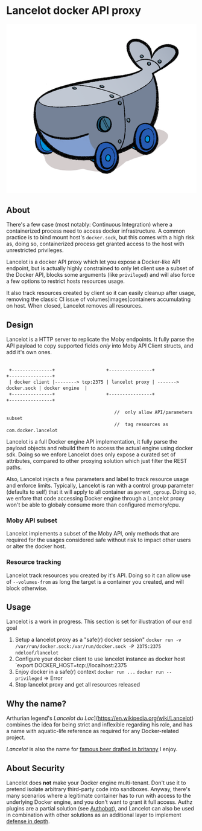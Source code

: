 # Lancelot docker API proxy

![logo](logo.png)

## About

There's a few case (most notably: Continuous Integration) where a containerized process need 
to access docker infrastructure. A common practice is to bind mount host's `docker.sock`, but 
this comes with a high risk as, doing so, containerized process get granted access to the host 
with unrestricted privileges.

Lancelot is a docker API proxy which let you expose a Docker-like API endpoint, but is actually 
highly constrained to only let client use a subset of the Docker API, blocks some arguments 
(like `privileged`) and will also force a few options to restrict hosts resources usage. 

It also track resources created by client so it can easily cleanup after usage, removing the 
classic CI issue of volumes|images|containers accumulating on host. When closed, Lancelot 
removes all resources.

## Design

Lancelot is a HTTP server to replicate the Moby endpoints. It fully parse the API payload to
copy supported fields _only_ into Moby API Client structs, and add it's own ones.

```console

 +---------------+                   +----------------+                      +----------------+
 | docker client |--------> tcp:2375 | lancelot proxy | -------> docker.sock | docker engine  |
 +---------------+                   +----------------+                      +----------------+

                                        //  only allow API/parameters subset
                                        //  tag resources as com.docker.lancelot

```

Lancelot is a full Docker engine API implementation, it fully parse the payload objects and rebuild
them to access the actual engine using docker sdk. Doing so we enfore Lancelot does only expose a
curated set of attributes, compared to other proxying solution which just filter the REST paths.

Also, Lancelot injects a few parameters and label to track resource usage and enforce limits. 
Typically, Lancelot is ran with a control group parameter (defaults to self) that it will apply
to all container as `parent_cgroup`. Doing so, we enfore that code accessing Docker engine
through a Lancelot proxy won't be able to globaly consume more than configured memory/cpu.

### Moby API subset

Lancelot implements a subset of the Moby API, only methods that are required for the usages considered
safe without risk to impact other users or alter the docker host.

### Resource tracking

Lancelot track resources you created by it's API. Doing so it can allow use of `--volumes-from` as long
the target is a container you created, and will block otherwise.

## Usage

Lancelot is a work in progress. This section is set for illustration of our end goal
1. Setup a lancelot proxy as a "safe(r) docker session"
`docker run -v /var/run/docker.sock:/var/run/docker.sock -P 2375:2375 ndeloof/lancelot`
2. Configure your docker client to use lancelot instance as docker host
`export DOCKER_HOST=tcp://localhost:2375
3. Enjoy docker in a safe(r) context
`docker run ...`
`docker run --privileged` => Error
4. Stop lancelot proxy and get all resources released

## Why the name?

Arthurian legend's _Lancelot du Lac_](https://en.wikipedia.org/wiki/Lancelot) combines the idea for
being strict and inflexible regarding his role, and has a name with aquatic-life reference as required
for any Docker-related project.

_Lancelot_ is also the name for [famous beer drafted in britanny](http://brasserie-lancelot.bzh/) I enjoy.

## About Security

Lancelot does **not** make your Docker engine multi-tenant. Don't use it to
pretend isolate arbitrary third-party code into sandboxes. Anyway, there's
many scenarios where a legitimate container has to run with access to the
underlying Docker engine, and you don't want to grant it full access.
Authz plugins are a partial solution (see [Authobot](https://github.com/ndeloof/authobot)),
and Lancelot can also be used in combination with other solutions as an additional 
layer to implement [defense in depth](https://en.wikipedia.org/wiki/Defense_in_depth_%28computing%29).